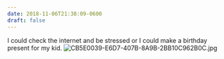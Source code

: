 ```yaml
---
date: 2018-11-06T21:38:09-0600
draft: false
---
```




I could check the internet and be stressed or I could make a birthday present for my kid. ![CB5E0039-E6D7-407B-8A9B-2BB10C962B0C.jpg](http://ianwhitney.micro.blog/uploads/2018/f484e6147b.jpg)



